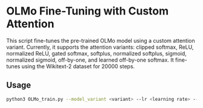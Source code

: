 # OLMo Fine-Tuning with Custom Attention

This script fine-tunes the pre-trained OLMo model using a custom attention variant. Currently, it supports the attention variants: clipped softmax, ReLU, normalized ReLU, gated softmax, softplus, normalized softplus, sigmoid, normalized sigmoid, off-by-one, and learned off-by-one softmax. It fine-tunes using the Wikitext-2 dataset for 20000 steps. 

## Usage

```bash
python3 OLMo_train.py --model_variant <variant> --lr <learning rate> --weight_decay <weight_decay> --max_steps <max training steps> --eval_steps <steps before evaluation> --save_steps <steps before saving model checkpoint>
```